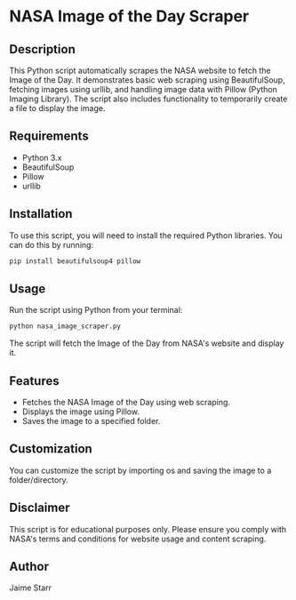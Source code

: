 # NASA Image of the Day Scraper

## Description

This Python script automatically scrapes the NASA website to fetch the Image of the Day. It demonstrates basic web scraping using BeautifulSoup, fetching images using urllib, and handling image data with Pillow (Python Imaging Library). The script also includes functionality to temporarily create a file to display the image.

## Requirements

- Python 3.x
- BeautifulSoup
- Pillow
- urllib

## Installation

To use this script, you will need to install the required Python libraries. You can do this by running:

```bash
pip install beautifulsoup4 pillow
```

## Usage
Run the script using Python from your terminal:
```bash
python nasa_image_scraper.py
```

The script will fetch the Image of the Day from NASA's website and display it.

## Features
- Fetches the NASA Image of the Day using web scraping.
- Displays the image using Pillow.
- Saves the image to a specified folder.

## Customization
You can customize the script by importing os and saving the image to a folder/directory.
## Disclaimer
This script is for educational purposes only. Please ensure you comply with NASA's terms and conditions for website usage and content scraping.

## Author
Jaime Starr


